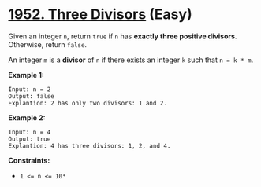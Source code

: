 # [1952. Three Divisors][link] (Easy)

[link]: https://leetcode.com/problems/three-divisors/

Given an integer `n`, return `true` if  `n` has **exactly three positive divisors**. Otherwise,
return  `false`.

An integer `m` is a **divisor** of `n` if there exists an integer `k` such that `n = k * m`.

**Example 1:**

```
Input: n = 2
Output: false
Explantion: 2 has only two divisors: 1 and 2.
```

**Example 2:**

```
Input: n = 4
Output: true
Explantion: 4 has three divisors: 1, 2, and 4.
```

**Constraints:**

- `1 <= n <= 10⁴`
